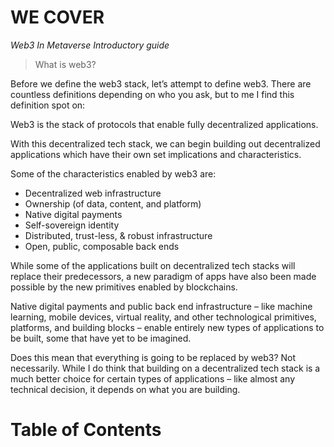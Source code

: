 # WE COVER

*Web3 In Metaverse Introductory guide*


> What is web3?

Before we define the web3 stack, let’s attempt to define web3. There are countless definitions depending on who you ask, but to me I find this definition spot on:


Web3 is the stack of protocols that enable fully decentralized applications.

With this decentralized tech stack, we can begin building out decentralized applications which have their own set implications and characteristics.

Some of the characteristics enabled by web3 are:

- Decentralized web infrastructure
- Ownership (of data, content, and platform)
- Native digital payments
- Self-sovereign identity
- Distributed, trust-less, & robust infrastructure
- Open, public, composable back ends


While some of the applications built on decentralized tech stacks will replace their predecessors, a new paradigm of apps have also been made possible by the new primitives enabled by blockchains.

Native digital payments and public back end infrastructure – like machine learning, mobile devices, virtual reality, and other technological primitives, platforms, and building blocks – enable entirely new types of applications to be built, some that have yet to be imagined.

Does this mean that everything is going to be replaced by web3? Not necessarily. While I do think that building on a decentralized tech stack is a much better choice for certain types of applications – like almost any technical decision, it depends on what you are building.



# Table of Contents



